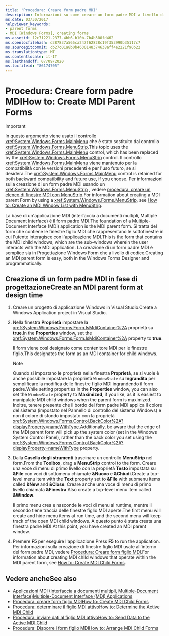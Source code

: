 ```yaml
---
title: 'Procedura: Creare form padre MDI'
description: Informazioni su come creare un form padre MDI a livello di codice e usando il Progettazione Windows Form.
ms.date: 03/30/2017
helpviewer_keywords:
- parent forms
- MDI [Windows Forms], creating forms
ms.assetid: 12c71221-2377-4bb6-b10b-7b4b300fd462
ms.openlocfilehash: d387837a565ca247f62828c19f353990b35117c7
ms.sourcegitcommit: cb27c01a8b0b4630148374638aff4e2221f90b22
ms.translationtype: MT
ms.contentlocale: it-IT
ms.lasthandoff: 07/09/2020
ms.locfileid: "86174705"
---
```

# <a name="how-to-create-mdi-parent-forms"></a><span data-ttu-id="b418e-103">Procedura: Creare form padre MDI</span><span class="sxs-lookup"><span data-stu-id="b418e-103">How to: Create MDI Parent Forms</span></span>

> [!IMPORTANT]
> <span data-ttu-id="b418e-104">In questo argomento viene usato il controllo <xref:System.Windows.Forms.MainMenu> che è stato sostituito dal controllo <xref:System.Windows.Forms.MenuStrip>.</span><span class="sxs-lookup"><span data-stu-id="b418e-104">This topic uses the <xref:System.Windows.Forms.MainMenu> control, which has been replaced by the <xref:System.Windows.Forms.MenuStrip> control.</span></span> <span data-ttu-id="b418e-105">Il controllo <xref:System.Windows.Forms.MainMenu> viene mantenuto per la compatibilità con le versioni precedenti e per l'uso futuro, se si desidera.</span><span class="sxs-lookup"><span data-stu-id="b418e-105">The <xref:System.Windows.Forms.MainMenu> control is retained for both backward compatibility and future use, if you choose.</span></span> <span data-ttu-id="b418e-106">Per informazioni sulla creazione di un form padre MDI usando un <xref:System.Windows.Forms.MenuStrip> , vedere [procedura: creare un elenco di finestre MDI con MenuStrip](../controls/how-to-create-an-mdi-window-list-with-menustrip-windows-forms.md).</span><span class="sxs-lookup"><span data-stu-id="b418e-106">For information about creating a MDI parent Form by using a <xref:System.Windows.Forms.MenuStrip>, see [How to: Create an MDI Window List with MenuStrip](../controls/how-to-create-an-mdi-window-list-with-menustrip-windows-forms.md).</span></span>

<span data-ttu-id="b418e-107">La base di un'applicazione MDI (interfaccia a documenti multipli, Multiple Document Interface) è il form padre MDI.</span><span class="sxs-lookup"><span data-stu-id="b418e-107">The foundation of a Multiple-Document Interface (MDI) application is the MDI parent form.</span></span> <span data-ttu-id="b418e-108">Si tratta del form che contiene le finestre figlio MDI che rappresentano le sottofinestre in cui l'utente interagisce con l'applicazione MDI.</span><span class="sxs-lookup"><span data-stu-id="b418e-108">This is the form that contains the MDI child windows, which are the sub-windows wherein the user interacts with the MDI application.</span></span> <span data-ttu-id="b418e-109">La creazione di un form padre MDI è semplice sia in Progettazione Windows Form che a livello di codice.</span><span class="sxs-lookup"><span data-stu-id="b418e-109">Creating an MDI parent form is easy, both in the Windows Forms Designer and programmatically.</span></span>

## <a name="create-an-mdi-parent-form-at-design-time"></a><span data-ttu-id="b418e-110">Creazione di un form padre MDI in fase di progettazione</span><span class="sxs-lookup"><span data-stu-id="b418e-110">Create an MDI parent form at design time</span></span>

1. <span data-ttu-id="b418e-111">Creare un progetto di applicazione Windows in Visual Studio.</span><span class="sxs-lookup"><span data-stu-id="b418e-111">Create a Windows Application project in Visual Studio.</span></span>

2. <span data-ttu-id="b418e-112">Nella finestra **Proprietà** impostare la <xref:System.Windows.Forms.Form.IsMdiContainer%2A> proprietà su **true**.</span><span class="sxs-lookup"><span data-stu-id="b418e-112">In the **Properties** window, set the <xref:System.Windows.Forms.Form.IsMdiContainer%2A> property to **true**.</span></span>

     <span data-ttu-id="b418e-113">Il form viene così designato come contenitore MDI per le finestre figlio.</span><span class="sxs-lookup"><span data-stu-id="b418e-113">This designates the form as an MDI container for child windows.</span></span>

    > [!NOTE]
    > <span data-ttu-id="b418e-114">Quando si impostano le proprietà nella finestra **Proprietà**, se si vuole è anche possibile impostare la proprietà `WindowState` su **Ingrandita** per semplificare la modifica delle finestre figlio MDI ingrandendo il form padre.</span><span class="sxs-lookup"><span data-stu-id="b418e-114">While setting properties in the **Properties** window, you can also set the `WindowState` property to **Maximized**, if you like, as it is easiest to manipulate MDI child windows when the parent form is maximized.</span></span> <span data-ttu-id="b418e-115">Inoltre, tenere presente che il bordo del form padre MDI applica il colore del sistema (impostato nel Pannello di controllo del sistema Windows) e non il colore di sfondo impostato con la proprietà <xref:System.Windows.Forms.Control.BackColor%2A?displayProperty=nameWithType>.</span><span class="sxs-lookup"><span data-stu-id="b418e-115">Additionally, be aware that the edge of the MDI parent form will pick up the system color (set in the Windows System Control Panel), rather than the back color you set using the <xref:System.Windows.Forms.Control.BackColor%2A?displayProperty=nameWithType> property.</span></span>

3. <span data-ttu-id="b418e-116">Dalla **Casella degli strumenti** trascinare un controllo **MenuStrip** nel form.</span><span class="sxs-lookup"><span data-stu-id="b418e-116">From the **Toolbox**, drag a **MenuStrip** control to the form.</span></span> <span data-ttu-id="b418e-117">Creare una voce di menu di primo livello con la proprietà **Testo** impostata su **&File** con voci di sottomenu chiamate **&Nuovo** e **&Chiudi**.</span><span class="sxs-lookup"><span data-stu-id="b418e-117">Create a top-level menu item with the **Text** property set to **&File** with submenu items called **&New** and **&Close**.</span></span> <span data-ttu-id="b418e-118">Creare anche una voce di menu di primo livello chiamata **&Finestra**.</span><span class="sxs-lookup"><span data-stu-id="b418e-118">Also create a top-level menu item called **&Window**.</span></span>

     <span data-ttu-id="b418e-119">Il primo menu crea e nasconde le voci di menu al runtime, mentre il secondo tiene traccia delle finestre figlio MDI aperte.</span><span class="sxs-lookup"><span data-stu-id="b418e-119">The first menu will create and hide menu items at run time, and the second menu will keep track of the open MDI child windows.</span></span> <span data-ttu-id="b418e-120">A questo punto è stata creata una finestra padre MDI.</span><span class="sxs-lookup"><span data-stu-id="b418e-120">At this point, you have created an MDI parent window.</span></span>

4. <span data-ttu-id="b418e-121">Premere **F5** per eseguire l'applicazione.</span><span class="sxs-lookup"><span data-stu-id="b418e-121">Press **F5** to run the application.</span></span> <span data-ttu-id="b418e-122">Per informazioni sulla creazione di finestre figlio MDI usate all'interno del form padre MDI, vedere [Procedura: Creare form figlio MDI](how-to-create-mdi-child-forms.md).</span><span class="sxs-lookup"><span data-stu-id="b418e-122">For information about creating MDI child windows that operate within the MDI parent form, see [How to: Create MDI Child Forms](how-to-create-mdi-child-forms.md).</span></span>

## <a name="see-also"></a><span data-ttu-id="b418e-123">Vedere anche</span><span class="sxs-lookup"><span data-stu-id="b418e-123">See also</span></span>

- [<span data-ttu-id="b418e-124">Applicazioni MDI (Interfaccia a documenti multipli, Multiple-Document Interface)</span><span class="sxs-lookup"><span data-stu-id="b418e-124">Multiple-Document Interface (MDI) Applications</span></span>](multiple-document-interface-mdi-applications.md)
- [<span data-ttu-id="b418e-125">Procedura: creare form figlio MDI</span><span class="sxs-lookup"><span data-stu-id="b418e-125">How to: Create MDI Child Forms</span></span>](how-to-create-mdi-child-forms.md)
- [<span data-ttu-id="b418e-126">Procedura: determinare il figlio MDI attivo</span><span class="sxs-lookup"><span data-stu-id="b418e-126">How to: Determine the Active MDI Child</span></span>](how-to-determine-the-active-mdi-child.md)
- [<span data-ttu-id="b418e-127">Procedura: inviare dati al figlio MDI attivo</span><span class="sxs-lookup"><span data-stu-id="b418e-127">How to: Send Data to the Active MDI Child</span></span>](how-to-send-data-to-the-active-mdi-child.md)
- [<span data-ttu-id="b418e-128">Procedura: Disporre i form figlio MDI</span><span class="sxs-lookup"><span data-stu-id="b418e-128">How to: Arrange MDI Child Forms</span></span>](how-to-arrange-mdi-child-forms.md)

